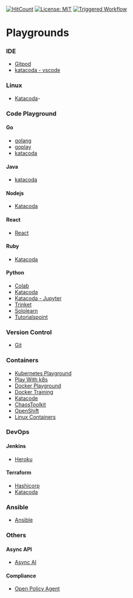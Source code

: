 [![HitCount](http://hits.dwyl.com/govindarajanv/playgrounds.svg)](http://hits.dwyl.com/govindarajanv/playgrounds)
[![License: MIT](https://img.shields.io/badge/License-MIT-yellow.svg)](https://opensource.org/licenses/MIT)
[![Triggered Workflow](https://github.com/govindarajanv/awesome-playgrounds/actions/workflows/action.yml/badge.svg)](https://github.com/govindarajanv/awesome-playgrounds/actions/workflows/action.yml)

# Playgrounds

### IDE
- [Gitpod](https://gitpod.io/workspaces/)
- [katacoda - vscode](https://www.katacoda.com/courses/vscode/playground)

### Linux
- [Katacoda](https://www.katacoda.com/courses/linux/playground)- 

### Code Playground

#### Go
- [golang](https://play.golang.org/)
- [goplay](https://goplay.space/)
- [katacoda](https://www.katacoda.com/courses/golang/playground)

#### Java
- [katacoda](https://www.katacoda.com/courses/java/playground)

#### Nodejs
- [Katacoda](https://www.katacoda.com/courses/nodejs/playground)

#### React
- [React](https://codesandbox.io/dashboard/home)

#### Ruby
- [Katacoda](https://www.katacoda.com/courses/ruby/playground)

#### Python
- [Colab](https://colab.research.google.com/notebooks/intro.ipynb)
- [Katacoda](https://www.katacoda.com/courses/python/playground)
- [Katacoda - Jupyter](https://www.katacoda.com/courses/jupyter/playground)
- [Trinket](https://trinket.io/python/f7ad7f9864)
- [Sololearn](https://code.sololearn.com/cOAXyhEmN1f7)
- [Tutorialspoint](https://www.tutorialspoint.com/execute_python_online.php)

### Version Control
- [Git](https://learngitbranching.js.org/)
 
### Containers
- [Kubernetes Playground](https://labs.play-with-k8s.com/)
- [Play With k8s](https://training.play-with-kubernetes.com/kubernetes-workshop/)
- [Docker Playground](https://labs.play-with-docker.com/)
- [Docker Training](https://training.play-with-docker.com/)
- [Katacode](https://www.katacoda.com/courses/docker/playground)
- [ChaosToolkit](https://katacoda.com/chaostoolkit)
- [OpenShift](https://developers.redhat.com/courses/openshift/playground-openshift)
- [Linux Containers](https://linuxcontainers.org/lxd/try-it/)

### DevOps

#### Jenkins
- [Heroku](https://job-dsl.herokuapp.com/)

#### Terraform
- [Hashicorp](https://learn.hashicorp.com/tutorials/terraform/install-cli)
- [Katacoda](https://www.katacoda.com/courses/terraform/playground)

### Ansible
- [Ansible](https://developers.redhat.com/courses/ansible/web-server)

### Others

#### Async API
- [Async AI](https://playground.asyncapi.io/)

#### Compliance
- [Open Policy Agent](https://play.openpolicyagent.org/)


